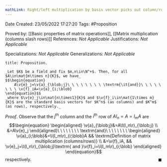 ```yaml
---
mathLink: Right/left multiplication by basis vector picks out column/row
---
```


<div class="topSpace"></div>

Date Created: 23/05/2022 17:27:20
Tags: #Proposition

Proved by: [[Basic properties of matrix operations]], [[Matrix multiplication (columns slash rows)]]
References: _Not Applicable_
Justifications: _Not Applicable_

Specializations: _Not Applicable_
Generalizations: _Not Applicable_

``` ad-Proposition
title: Proposition.

_Let $K$ be a field and fix $m,n\in\N^+$. Then, for all $A\in\mat{m\times n}{K}$, we have_
$$\begin{equation}
    A\v{e}_j=\v{a}_{\blob;j}\ \ \ \ \ \ \ \ \textrm{\it{and}}\ \ \ \ \ \ \ \ \v{f}_iA=\v{a}_{i;\blob}
\end{equation}$$
_where $\v{e}_j\in\mat{n\times1}{K}$ and $\v{f}_i\in\mat{1\times m}{K}$ are the standard basis vectors for $K^n$ (as columns) and $K^m$ (as rows), respectively._

```

_Proof_. Observe that the $j^\textrm{th}$ column and the $i^\textrm{th}$ row of $AI_n=A=I_mA$ are
$$\begin{equation}
    \begin{aligned}
        \v{a}_{\blob;j}&=A\l(I_n\r)_{\blob;j} \\
        &=A\v{e}_j
    \end{aligned}\ \ \ \ \ \ \ \ \textrm{and}\ \ \ \ \ \ \ \ 
    \begin{aligned}
        \v{a}_{i;\blob}&=\l(I_m\r)_{i;\blob}A && \textrm{Definition of matrix multiplication (columns/rows)} \\
        &=\v{f}_iA, && \v{e}_j=\l(I_n\r)_{\blob;j}\textrm{ and }\v{f}_i=\l(I_m\r)_{i;\blob}
    \end{aligned}
\end{equation}$$
respectively.<span style="float:right;">$\blacksquare$</span>
